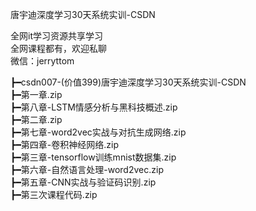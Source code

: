 唐宇迪深度学习30天系统实训-CSDN

全网it学习资源共享学习<br>全网课程都有，欢迎私聊<br>微信：jerryttom<br>

┣━csdn007-(价值399)唐宇迪深度学习30天系统实训-CSDN<br> ┣━第一章.zip<br> ┣━第八章-LSTM情感分析与黑科技概述.zip<br> ┣━第二章.zip<br> ┣━第七章-word2vec实战与对抗生成网络.zip<br> ┣━第四章-卷积神经网络.zip<br> ┣━第三章-tensorflow训练mnist数据集.zip<br> ┣━第六章-自然语言处理-word2vec.zip<br> ┣━第五章-CNN实战与验证码识别.zip<br> ┣━第三次课程代码.zip